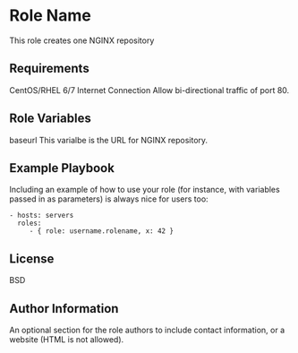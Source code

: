 Role Name
=========

This role creates one NGINX repository 

Requirements
------------

CentOS/RHEL 6/7
Internet Connection
Allow bi-directional traffic of port 80.

Role Variables
--------------

baseurl
This varialbe is the URL for NGINX repository.



Example Playbook
----------------

Including an example of how to use your role (for instance, with variables passed in as parameters) is always nice for users too:

    - hosts: servers
      roles:
         - { role: username.rolename, x: 42 }

License
-------

BSD

Author Information
------------------

An optional section for the role authors to include contact information, or a website (HTML is not allowed).
